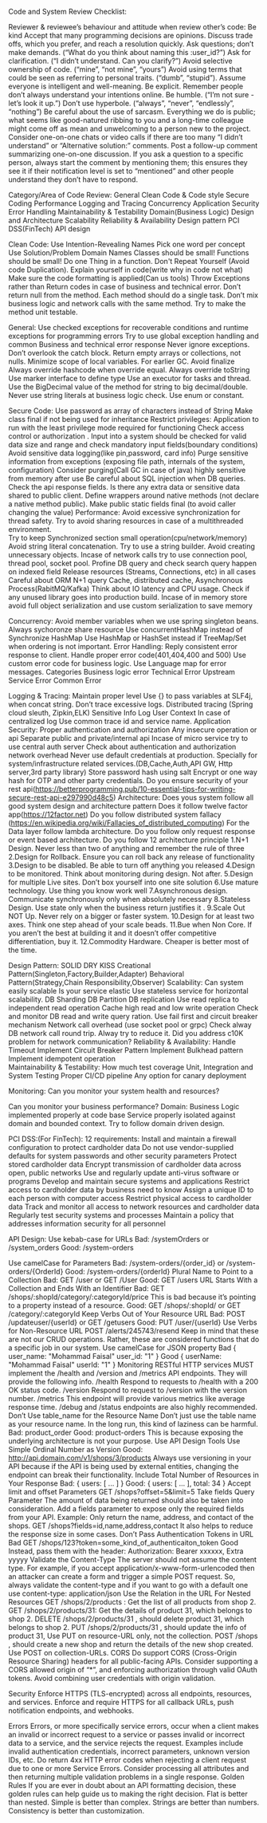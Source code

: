 Code and System Review Checklist:

Reviewer & reviewee’s  behaviour and  attitude when review other’s code:
Be kind
Accept that many programming decisions are opinions. Discuss trade offs, which you prefer, and reach a resolution quickly.
Ask questions; don’t make demands. (“What do you think about naming this :user_id?”)
Ask for clarification. (“I didn’t understand. Can you clarify?”)
Avoid selective ownership of code. (“mine”, “not mine”, “yours”)
Avoid using terms that could be seen as referring to personal traits. (“dumb”, “stupid”). Assume everyone is intelligent and well-meaning.
Be explicit. Remember people don’t always understand your intentions online.
Be humble. (“I’m not sure - let’s look it up.”)
Don’t use hyperbole. (“always”, “never”, “endlessly”, “nothing”)
Be careful about the use of sarcasm. Everything we do is public; what seems like good-natured ribbing to you and a long-time colleague might come off as mean and unwelcoming to a person new to the project.
Consider one-on-one chats or video calls if there are too many “I didn’t understand” or “Alternative solution:” comments. Post a follow-up comment summarizing one-on-one discussion.
If you ask a question to a specific person, always start the comment by mentioning them; this ensures they see it if their notification level is set to “mentioned” and other people understand they don’t have to respond.
 

Category/Area of Code Review:
General
Clean Code & Code style 
Secure Coding
Performance 
Logging and Tracing
Concurrency 
Application Security
Error Handling
Maintainability & Testability
Domain(Business Logic)
Design and Architecture
Scalability 
Reliability & Availability
Design pattern
PCI DSS(FinTech)
API design

Clean Code:
Use Intention-Revealing Names
Pick one word per concept
Use Solution/Problem Domain Names
Classes should be small!
Functions should be small!
Do one Thing in a function.
Don't Repeat Yourself (Avoid code Duplication).
Explain yourself in code(write why in code not what)
Make sure the code formatting is applied(Can us tools)
Throw Exceptions rather than Return codes in case of business and technical error.
Don’t return null from the method.
 Each method should do a single task. Don’t mix business logic and network calls with the same method. Try to make the method unit testable.


General:
Use checked exceptions for recoverable conditions and runtime exceptions for programming errors
Try to use global exception handling and common Business and technical error response
Never ignore exceptions. Don’t overlook the catch block.
Return empty arrays or collections, not nulls.
Minimize scope of local variables. For earlier GC.
Avoid finalize
Always override hashcode when override equal.
Always override toString
Use marker interface to define type
Use an executor for tasks and thread.
Use the BigDecimal value of the method for string to big decimal/double.
Never use string literals at business logic check. Use enum or constant.

Secure Code:
Use password as array of characters instead of String
Make class final if not being used for inheritance
Restrict privileges: Application to run with the least privilege mode required for functioning
Check access control or authorization .
Input into a system should be checked for valid data size and range and check mandatory input fields(boundary conditions)
Avoid sensitive  data logging(like pin,password, card info)
Purge sensitive information from exceptions (exposing file path, internals of the system, configuration)
Consider purging(Call GC in case of java) highly sensitive from memory after use
Be careful about SQL injection when DB queries.
Check the api response fields. Is there any extra data or sensitive data shared to public client.
Define wrappers around native methods (not declare a native method public).
Make public static fields final (to avoid caller changing the value)
Performance:
Avoid excessive synchronization for thread safety. Try to avoid sharing resources in case of a multithreaded environment.  
Try to keep Synchronized section small operation(cpu/network/memory)
Avoid string literal concatenation. Try to use a string builder.
Avoid creating unnecessary objects.
Incase of network calls try to use connection pool, thread pool, socket pool.
Profine DB query and check search query happen on indexed field
Release resources (Streams, Connections, etc) in all cases
Careful about ORM N+1 query
Cache, distributed cache, Asynchronous Process(RabitMQ/Kafka)
Think about IO latency and CPU usage. 
Check if any unused library goes into production build.
Incase of in memory store avoid full object serialization and use custom serialization to save memory

Concurrency:
Avoid member variables when we use spring singleton beans.
Always sychoronze share resource
Use concurrentHashMap instead of Synchronize HashMap
Use HashMap or HashSet instead if TreeMap/Set when ordering is not important. 
Error Handling:
Reply consistent error response to client.
Handle proper error code(401,404,400 and 500)
Use custom error code for business logic.
Use Language map for error messages. 
Categories
 Business logic error
Technical Error
Upstream Service Error
Common Error

Logging & Tracing:
Maintain proper level
Use {} to pass variables at SLF4j, when concat string.
Don’t trace excessive logs.
Distributed tracing (Spring cloud sleuth, Zipkin,ELK)
Sensitive Info
Log User Context
In case of centralized log Use common trace id and service name. 
Application Security:
Proper authentication and authorization
Any insecure operation or api
Separate public and private/internal api
Incase of micro service try to use central auth server
Check about authentication and authorization network overhead
Never use default credentials at production. Specially for system/infrastructure related services.(DB,Cache,Auth,API GW, Http server,3rd party library)
Store password hash using salt
Encrypt or one way hash for OTP and other party credentials.
Do you ensure security of your rest api(https://betterprogramming.pub/10-essential-tips-for-writing-secure-rest-api-e297990d48c5)
Architecture:
Does yous system follow all good system design and architecture pattern
Does it follow twelve factor app(https://12factor.net)
Do you follow distributed system fallacy (https://en.wikipedia.org/wiki/Fallacies_of_distributed_computing)
For the Data layer follow lambda architecture.
Do you follow only request response or event based architecture.
Do you follow 12 architecture principle
1.N+1 Design. Never less than two of anything and remember the rule of three
2.Design for Rollback. Ensure you can roll back any release of functionality 
3.Design to be disabled. Be able to turn off anything you released
4.Design to be monitored. Think about monitoring during design. Not after.
5.Design for multiple Live sites. Don’t box yourself into one site solution
6.Use mature technology. Use thing you know work well
7.Asynchronous design. Communicate synchronously only when absolutely necessary 
8.Stateless Design. Use state only when the business return justifies it .
9.Scale Out NOT Up. Never rely on a bigger or faster system.
10.Design for at least two axes. Think one step ahead of your scale beads.
11.Bue when Non Core. If you aren’t the best at building it and it doesn’t offer competitive differentiation, buy it.
12.Commodity Hardware. Cheaper is better most of the time.  


Design Pattern:
SOLID
DRY
KISS
Creational Pattern(Singleton,Factory,Builder,Adapter)
Behavioral Pattern(Strategy,Chain Responsibility,Observer)
Scalability:
Can system easily scalable 
Is your service elastic
Use stateless service for horizontal scalability.
DB Sharding
DB Partition 
DB replication
Use read replica to independent read operation
Cache high read and low write operation
Check and monitor DB read and write query ration.
Use fail first and circuit breaker mechanism
Network call overhead (use socket pool or grpc)
Check alway DB network call round trip. Alway try to reduce it.
Did you address c10K problem for network communication?
Reliability & Availability:
Handle Timeout
Implement Circuit Breaker Pattern
Implement Bulkhead pattern
Implement idempotent operation  
Maintainability & Testability:
How much test coverage 
Unit, Integration and System Testing
Proper CI/CD pipeline
Any option for canary deployment



Monitoring:
Can you monitor your system health and resources?


Can you monitor your business performance?
Domain:
Business Logic implemented properly at code base
Service properly isolated against domain and bounded context.
Try to follow domain driven design.


PCI DSS:(For FinTech):
12 requirements:
Install and maintain a firewall configuration to protect cardholder data
Do not use vendor-supplied defaults for system passwords and other security parameters
Protect stored cardholder data
Encrypt transmission of cardholder data across open, public networks
Use and regularly update anti-virus software or programs
Develop and maintain secure systems and applications
Restrict access to cardholder data by business need to know
Assign a unique ID to each person with computer access
Restrict physical access to cardholder data
Track and monitor all access to network resources and cardholder data
Regularly test security systems and processes
Maintain a policy that addresses information security for all personnel


API Design:
Use kebab-case for URLs
Bad:
/systemOrders or /system_orders
Good:
/system-orders


Use camelCase for Parameters
Bad:
/system-orders/{order_id} or /system-orders/{OrderId}
Good:
/system-orders/{orderId}
Plural Name to Point to a Collection
Bad:
GET /user or GET /User
Good:
GET /users
URL Starts With a Collection and Ends With an Identifier
Bad:
GET /shops/:shopId/category/:categoryId/price
This is bad because it’s pointing to a property instead of a resource.
Good:
GET /shops/:shopId/ or GET /category/:categoryId
Keep Verbs Out of Your Resource URL
Bad:
POST /updateuser/{userId} or GET /getusers
Good:
PUT /user/{userId}
Use Verbs for Non-Resource URL
POST /alerts/245743/resend
Keep in mind that these are not our CRUD operations. Rather, these are considered functions that do a specific job in our system.
Use camelCase for JSON property
Bad
{
   user_name: "Mohammad Faisal"
   user_id: "1"
}
Good
{
   userName: "Mohammad Faisal"
   userId: "1"
}
Monitoring
RESTful HTTP services MUST implement the /health and /version and /metrics API endpoints. They will provide the following info.
/health
Respond to requests to /health with a 200 OK status code.
/version
Respond to request to /version with the version number.
/metrics
This endpoint will provide various metrics like average response time.
/debug and /status endpoints are also highly recommended.
Don’t Use table_name for the Resource Name
Don’t just use the table name as your resource name. In the long run, this kind of laziness can be harmful.
Bad: product_order
Good: product-orders
This is because exposing the underlying architecture is not your purpose.
Use API Design Tools
Use Simple Ordinal Number as Version
Good:
http://api.domain.com/v1/shops/3/products
Always use versioning in your API because if the API is being used by external entities, changing the endpoint can break their functionality.
 Include Total Number of Resources in Your Response
Bad:
{
  users: [ 
     ...
  ]
}
Good:
{
  users: [ 
     ...
  ],
  total: 34
}
Accept limit and offset Parameters
GET /shops?offset=5&limit=5
Take fields Query Parameter
The amount of data being returned should also be taken into consideration. Add a fields parameter to expose only the required fields from your API.
Example:
Only return the name, address, and contact of the shops.
GET /shops?fields=id,name,address,contact
It also helps to reduce the response size in some cases.
Don’t Pass Authentication Tokens in URL
Bad
GET /shops/123?token=some_kind_of_authenticaiton_token
Good
Instead, pass them with the header:
Authorization: Bearer xxxxxx, Extra yyyyy
Validate the Content-Type
The server should not assume the content type. For example, if you accept application/x-www-form-urlencoded then an attacker can create a form and trigger a simple POST request.
So, always validate the content-type and if you want to go with a default one use content-type: application/json
Use the Relation in the URL For Nested Resources
GET /shops/2/products : Get the list of all products from shop 2.
GET /shops/2/products/31: Get the details of product 31, which belongs to shop 2.
DELETE /shops/2/products/31 , should delete product 31, which belongs to shop 2.
PUT /shops/2/products/31 , should update the info of product 31, Use PUT on resource-URL only, not the collection.
POST /shops , should create a new shop and return the details of the new shop created. Use POST on collection-URLs.
CORS
Do support CORS (Cross-Origin Resource Sharing) headers for all public-facing APIs.
Consider supporting a CORS allowed origin of “*”, and enforcing authorization through valid OAuth tokens.
Avoid combining user credentials with origin validation.


Security
Enforce HTTPS (TLS-encrypted) across all endpoints, resources, and services.
Enforce and require HTTPS for all callback URLs, push notification endpoints, and webhooks.


Errors
Errors, or more specifically service errors, occur when a client makes an invalid or incorrect request to a service or passes invalid or incorrect data to a service, and the service rejects the request.
Examples include invalid authentication credentials, incorrect parameters, unknown version IDs, etc.
Do return 4xx HTTP error codes when rejecting a client request due to one or more Service Errors.
Consider processing all attributes and then returning multiple validation problems in a single response.
Golden Rules
If you are ever in doubt about an API formatting decision, these golden rules can help guide us to making the right decision.
Flat is better than nested.
Simple is better than complex.
Strings are better than numbers.
Consistency is better than customization.

